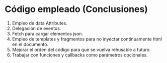 # Código empleado (Conclusiones)
1. Empleo de data Attributes.
2. Delegación de eventos.
3. Fetch para cargar elementos json.
4. Empleo de templates y fragmentos para no inyectar continuamente html en el documento.
5. Mejorar el orden del código para que se vuelva rehusable a futuro.
6. Trabajar con funciones y callbacks como parámetros opcionales.